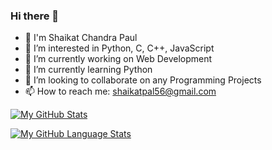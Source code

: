 ### Hi there 👋

- 👋 I'm Shaikat Chandra Paul
- 👀 I’m interested in Python, C, C++, JavaScript
- 🔭 I’m currently working on Web Development
- 🌱 I’m currently learning Python
- 👯 I’m looking to collaborate on any Programming Projects
- 📫 How to reach me: shaikatpal56@gmail.com

[![My GitHub Stats](https://github-readme-stats.vercel.app/api/?username=shaikat17&count_private=true&theme=tokyonight&showicons=true)]()

[![My GitHub Language Stats](https://github-readme-stats.vercel.app/api/top-langs/?username=shaikat17&langs_count=5&theme=tokyonight)]()
